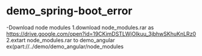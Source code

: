 # demo_spring-boot_error
-Download node modules
1.download node_modules.rar as https://drive.google.com/open?id=19CKimDSTLWjOIkuu_3jbhwSKhuKnLRz0
2.extart node_modules.rar to demo_angular ex(part://../demo/demo_angular/node_modules
